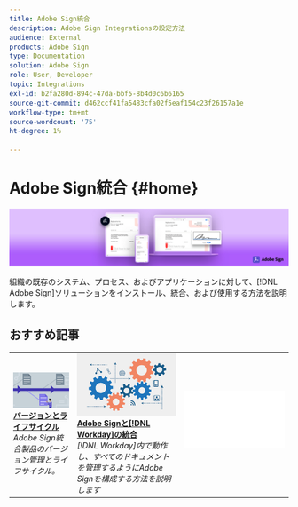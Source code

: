 ```yaml
---
title: Adobe Sign統合
description: Adobe Sign Integrationsの設定方法
audience: External
products: Adobe Sign
type: Documentation
solution: Adobe Sign
role: User, Developer
topic: Integrations
exl-id: b2fa280d-894c-47da-bbf5-8b4d0c6b6165
source-git-commit: d462ccf41fa5483cfa02f5eaf154c23f26157a1e
workflow-type: tm+mt
source-wordcount: '75'
ht-degree: 1%

---
```


# Adobe Sign統合 {#home}

![バナー](images/sign-banner.png)

組織の既存のシステム、プロセス、およびアプリケーションに対して、[!DNL Adobe Sign]ソリューションをインストール、統合、および使用する方法を説明します。

## おすすめ記事

<table style="table-layout:fixed">
<tr>
  <td>
    <a href="versions.md">
    <img alt="リード" src="images/versions.png"/>
    </a>
    <div>
    <a href="versions.md"><strong>バージョンとライフサイクル</strong></a>
    </div>
    <em>Adobe Sign統合製品のバージョン管理とライフサイクル。</em>
    <br>
  </td>
  <td>
    <a href="workday/tutorial-video.md">
      <img alt="Adobe Signと[!DNL Workday]の統合" src="images/wd-integration.png"/>
    </a>
    <div>
    <a href="workday/tutorial-video.md"><strong>Adobe Signと[!DNL Workday]の統合</strong></a>
    </div>
    <em>[!DNL Workday]内で動作し、すべてのドキュメントを管理するようにAdobe Signを構成する方法を説明します</em>
  </td>
  <td>
    <img alt="スペーサ" src="images/whitespace.png"/>
    <div>
    <br>
  </td>
</tr>
</table>
